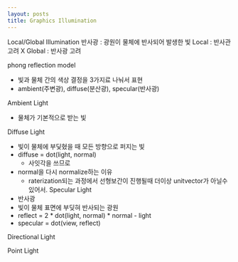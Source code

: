 ```yaml
---
layout: posts
title: Graphics Illumination
---
```

Local/Global Illumination
반사광 : 광원이 물체에 반사되어 발생한 빛
Local : 반사관 고려 X
Global : 반사광 고려

phong reflection model
- 빛과 물체 간의 색상 결정을 3가지료 나눠서 표현
- ambient(주변광), diffuse(분산광), specular(반사광)

Ambient Light
- 물체가 기본적으로 받는 빛

Diffuse Light
- 빛이 물체에 부딫혔을 때 모든 방향으로 퍼지는 빛
- diffuse = dot(light, normal) 
	- 사잇각을 쓰므로
- normal을 다시 normalize하는 이유
	- raterization되는 과정에서 선형보간이 진행될때 더이상 unitvector가 아닐수있어서.
Specular Light
- 반사광
- 빛이 물체 표면에 부딪혀 반사되는 광원
- reflect = 2 * dot(light, normal) * normal - light
- specular = dot(view, reflect)

Directional Light

Point Light

